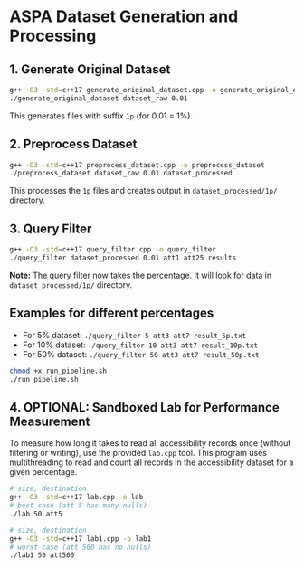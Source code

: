 # ASPA Dataset Generation and Processing

## 1. Generate Original Dataset

```sh
g++ -O3 -std=c++17 generate_original_dataset.cpp -o generate_original_dataset
./generate_original_dataset dataset_raw 0.01
```

This generates files with suffix `1p` (for 0.01 = 1%).

## 2. Preprocess Dataset

```sh
g++ -O3 -std=c++17 preprocess_dataset.cpp -o preprocess_dataset
./preprocess_dataset dataset_raw 0.01 dataset_processed
```

This processes the `1p` files and creates output in `dataset_processed/1p/` directory.

## 3. Query Filter

```sh
g++ -O3 -std=c++17 query_filter.cpp -o query_filter
./query_filter dataset_processed 0.01 att1 att25 results
```

**Note:** The query filter now takes the percentage. It will look for data in `dataset_processed/1p/` directory.

## Examples for different percentages

- For 5% dataset: `./query_filter 5 att3 att7 result_5p.txt`
- For 10% dataset: `./query_filter 10 att3 att7 result_10p.txt`
- For 50% dataset: `./query_filter 50 att3 att7 result_50p.txt`

```bash
chmod +x run_pipeline.sh
./run_pipeline.sh
```

## 4. OPTIONAL: Sandboxed Lab for Performance Measurement

To measure how long it takes to read all accessibility records once (without filtering or writing), use the provided `lab.cpp` tool. This program uses multithreading to read and count all records in the accessibility dataset for a given percentage.

```sh
# size, destination
g++ -O3 -std=c++17 lab.cpp -o lab
# best case (att 5 has many nulls)
./lab 50 att5

# size, destination
g++ -O3 -std=c++17 lab1.cpp -o lab1
# worst case (att 500 has no nulls)
./lab1 50 att500


